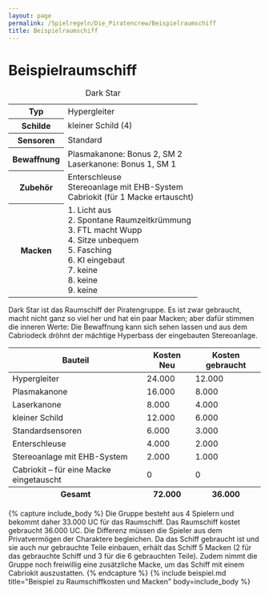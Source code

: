 ```yaml
---
layout: page
permalink: /Spielregeln/Die_Piratencrew/Beispielraumschiff
title: Beispielraumschiff
---
```


# Beispielraumschiff

<table>
<caption>Dark Star</caption>
<tbody>
<tr><th>Typ</th><td>Hypergleiter</td></tr>
<tr><th>Schilde</th><td>kleiner Schild (4)</td></tr>
<tr><th>Sensoren</th><td>Standard</td></tr>
<tr><th>Bewaffnung</th><td>Plasmakanone: Bonus 2, SM 2<br/>
Laserkanone: Bonus 1, SM 1</td></tr>
<tr><th>Zubehör</th><td>Enterschleuse<br/>
Stereoanlage mit EHB-System<br/>
Cabriokit (für 1 Macke ertauscht)</td></tr>
<tr><th>Macken</th><td>1. Licht aus<br/>
2. Spontane Raumzeitkrümmung<br/>
3. FTL macht Wupp<br/>
4. Sitze unbequem<br/>
5. Fasching<br/>
6. KI eingebaut<br/>
7. keine<br/>
8. keine<br/>
9. keine</td></tr>
</tbody>
</table>

Dark Star ist das Raumschiff der Piratengruppe. Es ist zwar gebraucht, macht nicht ganz so viel her und hat ein paar Macken; aber dafür stimmen die inneren Werte: Die Bewaffnung kann sich sehen lassen und aus dem Cabriodeck dröhnt der mächtige Hyperbass der eingebauten Stereoanlage.

<table>
<thead>
<tr><th>Bauteil</th><th>Kosten Neu</th><th>Kosten gebraucht</th></tr>
</thead>
<tbody>
<tr><td>Hypergleiter</td><td>24.000</td><td>12.000</td></tr>
<tr><td>Plasmakanone</td><td>16.000</td><td>8.000</td></tr>
<tr><td>Laserkanone</td><td>8.000</td><td>4.000</td></tr>
<tr><td>kleiner Schild</td><td>12.000</td><td>6.000</td></tr>
<tr><td>Standardsensoren</td><td>6.000</td><td>3.000</td></tr>
<tr><td>Enterschleuse</td><td>4.000</td><td>2.000</td></tr>
<tr><td>Stereoanlage mit EHB-System</td><td>2.000</td><td>1.000</td></tr>
<tr><td>Cabriokit – für eine Macke eingetauscht</td><td>0</td><td>0</td></tr>
</tbody>
<tfoot>
<tr><th>Gesamt</th><th>72.000</th><th>36.000</th></tr>
</tfoot>
</table>

{% capture include_body %}
Die Gruppe besteht aus 4 Spielern und bekommt daher 33.000 UC für das Raumschiff. Das Raumschiff kostet gebraucht 36.000 UC. Die Differenz müssen die Spieler aus dem Privatvermögen der Charaktere begleichen. Da das Schiff gebraucht ist und sie auch nur gebrauchte Teile einbauen, erhält das Schiff 5 Macken (2 für das gebrauchte Schiff und 3 für die 6 gebrauchten Teile). Zudem nimmt die Gruppe noch freiwillig eine zusätzliche Macke, um das Schiff mit einem Cabriokit auszustatten.
{% endcapture %}
{% include beispiel.md title="Beispiel zu Raumschiffkosten und Macken" body=include_body %}
